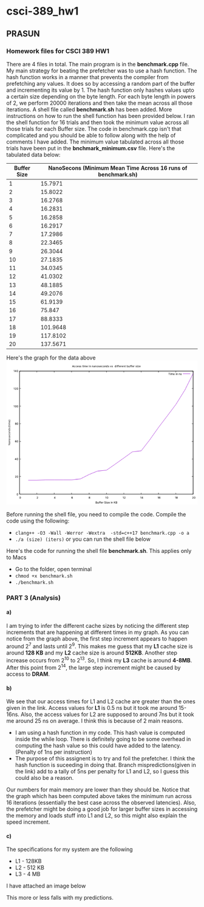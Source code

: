 # csci-389_hw1
## PRASUN 

### Homework files for CSCI 389 HW1

There are 4 files in total. The main program is in the **benchmark.cpp** file. My main strategy for beating the prefetcher was to use a hash function. The hash function works in a manner that prevents the compiler from prefetching any values. It does so by accessing a random part of the buffer and incrementing its value by 1. The hash function only hashes values upto a certain size depending on the byte length. For each byte length in powers of 2, we perform 20000 iterations and then take the mean across all those iterations. A shell file called **benchmark.sh** has been added. More instructions on how to run the shell function has been provided below. I ran the shell function for 16 trials and then took the minimum value across all those trials for each Buffer size. The code in benchmark.cpp isn't that complicated and you should be able to follow along with the help of comments I have added.  The minimum value tabulated across all those trials have been put in the **bnchmark_minimum.csv** file. Here's the tabulated data below:

Buffer Size | NanoSecons (Minimum Mean Time Across 16 runs of benchmark.sh)
------------|-------------------------------------------------------------
1 | 15.7971
2 | 15.8022
3 | 16.2768
4 | 16.2831
5 | 16.2858
6 | 16.2917
7 | 17.2986
8 | 22.3465 
9 | 26.3044
10 | 27.1835
11 | 34.0345
12 | 41.0302
13 | 48.1885
14 | 49.2076
15 | 61.9139
16 | 75.847
17 | 88.8333
18 | 101.9648
19 | 117.8102
20 | 137.5671

Here's the graph for the data above
![Graph for Minimum Access Time](https://github.com/prg007/csci-389_hw1/blob/master/MinimumAccessTime.png)

Before running the shell file, you need to compile the code. Compile the code using the following:

* ```clang++ -O3 -Wall -Werror -Wextra  -std=c++17 benchmark.cpp -o a```
* ```./a (size) (iters)``` or you can run the shell file below

Here's the code for running the shell file **benchmark.sh**. This applies only to Macs

* Go to the folder, open terminal 
* ```chmod +x benchmark.sh```
* ```./benchmark.sh```

### PART 3 (Analysis) 

#### a) 

I am trying to infer the different cache sizes by noticing the different step increments that are happening at different times in my graph. As you can notice from the graph above, the first step increment appears to happen around 2<sup>7</sup> and lasts until 2<sup>9</sup>. This makes me guess that my **L1** cache size is around **128 KB** and my **L2** cache size is around **512KB**. Another step increase occurs from 2<sup>10</sup> to 2<sup>13</sup>. So, I think my **L3** cache is around **4-8MB**. After this point from 2<sup>14</sup>, the large step increment might be caused by access to **DRAM**.


#### b)

We see that our access times for L1 and L2 cache are greater than the ones given in the link. Access values for **L1** is 0.5 ns but it took me around 15-16ns. Also, the access values for L2 are supposed to around 7ns but it took me around 25 ns on average.  I think this is because of 2 main reasons.

* I am using a hash function in my code. This hash value is computed inside the while loop. There is definitely going to be some overhead in computing the hash value so this could have added to the latency.(Penalty of 1ns per instruction)
* The purpose of this assignent is to try and foil the prefetcher. I think the hash function is suceeding in doing that. Branch mispredictions(given in the link) add to a tally of 5ns per penalty for L1 and L2, so I guess this could also be a reason. 

Our numbers for main memory are lower than they should be. Notice that the graph which has been computed above takes the minimum run across 16 iterations (essentially the best case across the observed latencies). Also, the prefetcher might be doing a good job for larger buffer sizes in accessing the memory and loads stuff into L1 and L2, so this might also explain the speed increment.

#### c)

The specifications for my system are the following

* L1 - 128KB
* L2 - 512 KB
* L3 - 4 MB

I have attached an image below

This more or less falls with my predictions. 





